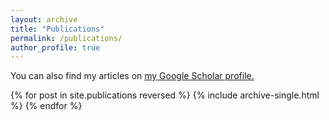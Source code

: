 ```yaml
---
layout: archive
title: "Publications"
permalink: /publications/
author_profile: true
---
```




You can also find my articles on <u><a href="{{author.googlescholar}}">my Google Scholar profile</a>.</u>


{% for post in site.publications reversed %}
  {% include archive-single.html %}
{% endfor %}
